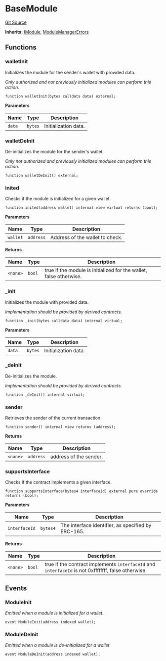 # BaseModule
[Git Source](https://github.com/TrueWallet/contracts/blob/db2e75cb332931da5fdaa38bec9e4d367be1d851/src/modules/BaseModule.sol)

**Inherits:**
[IModule](/src/interfaces/IModule.sol/interface.IModule.md), [ModuleManagerErrors](/src/common/Errors.sol/contract.ModuleManagerErrors.md)


## Functions
### walletInit

Initializes the module for the sender's wallet with provided data.

*Only authorized and not previously initialized modules can perform this action.*


```solidity
function walletInit(bytes calldata data) external;
```
**Parameters**

|Name|Type|Description|
|----|----|-----------|
|`data`|`bytes`|Initialization data.|


### walletDeInit

De-initializes the module for the sender's wallet.

*Only not authorized and previously initialized modules can perform this action.*


```solidity
function walletDeInit() external;
```

### inited

Checks if the module is initialized for a given wallet.


```solidity
function inited(address wallet) internal view virtual returns (bool);
```
**Parameters**

|Name|Type|Description|
|----|----|-----------|
|`wallet`|`address`|Address of the wallet to check.|

**Returns**

|Name|Type|Description|
|----|----|-----------|
|`<none>`|`bool`|true if the module is initialized for the wallet, false otherwise.|


### _init

Initializes the module with provided data.

*Implementation should be provided by derived contracts.*


```solidity
function _init(bytes calldata data) internal virtual;
```
**Parameters**

|Name|Type|Description|
|----|----|-----------|
|`data`|`bytes`|Initialization data.|


### _deInit

De-initializes the module.

*Implementation should be provided by derived contracts.*


```solidity
function _deInit() internal virtual;
```

### sender

Retrieves the sender of the current transaction.


```solidity
function sender() internal view returns (address);
```
**Returns**

|Name|Type|Description|
|----|----|-----------|
|`<none>`|`address`|address of the sender.|


### supportsInterface

Checks if the contract implements a given interface.


```solidity
function supportsInterface(bytes4 interfaceId) external pure override returns (bool);
```
**Parameters**

|Name|Type|Description|
|----|----|-----------|
|`interfaceId`|`bytes4`|The interface identifier, as specified by ERC-165.|

**Returns**

|Name|Type|Description|
|----|----|-----------|
|`<none>`|`bool`|true if the contract implements `interfaceId` and `interfaceId` is not 0xffffffff, false otherwise.|


## Events
### ModuleInit
*Emitted when a module is initialized for a wallet.*


```solidity
event ModuleInit(address indexed wallet);
```

### ModuleDeInit
*Emitted when a module is de-initialized for a wallet.*


```solidity
event ModuleDeInit(address indexed wallet);
```

